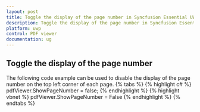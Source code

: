 ```yaml
---
layout: post
title: Toggle the display of the page number in Syncfusion Essential UWP PDF viewer.
description: Toggle the display of the page number in Syncfusion Essential UWP PDF viewer.
platform: uwp
control: PDF viewer
documentation: ug
---
```


## Toggle the display of the page number
The following code example can be used to disable the display of the page number on the top left corner of each page. 
{% tabs %}
{% highlight c# %}
pdfViewer.ShowPageNumber = false;
{% endhighlight %}
{% highlight vbnet %}
pdfViewer.ShowPageNumber = False
{% endhighlight %}
{% endtabs %}
